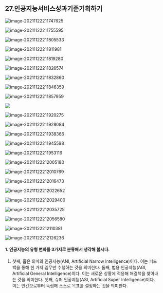 ## 27.인공지능서비스성과기준기획하기

![image-20211122211747625](27.인공지능서비스성과기준기획하기.assets/image-20211122211747625.png)

![image-20211122211755595](27.인공지능서비스성과기준기획하기.assets/image-20211122211755595.png)

![image-20211122211805533](27.인공지능서비스성과기준기획하기.assets/image-20211122211805533.png)

![image-20211122211811981](27.인공지능서비스성과기준기획하기.assets/image-20211122211811981.png)

![image-20211122211819280](27.인공지능서비스성과기준기획하기.assets/image-20211122211819280.png)

![image-20211122211826574](27.인공지능서비스성과기준기획하기.assets/image-20211122211826574.png)

![image-20211122211832860](27.인공지능서비스성과기준기획하기.assets/image-20211122211832860.png)

![image-20211122211846359](27.인공지능서비스성과기준기획하기.assets/image-20211122211846359.png)

![image-20211122211857959](27.인공지능서비스성과기준기획하기.assets/image-20211122211857959.png)

![](27.인공지능서비스성과기준기획하기.assets/image-20211122211910998.png)



![image-20211122211920275](27.인공지능서비스성과기준기획하기.assets/image-20211122211920275.png)

![image-20211122211928084](27.인공지능서비스성과기준기획하기.assets/image-20211122211928084.png)

![image-20211122211938366](27.인공지능서비스성과기준기획하기.assets/image-20211122211938366.png)

![image-20211122211945598](27.인공지능서비스성과기준기획하기.assets/image-20211122211945598.png)

![image-20211122211953116](27.인공지능서비스성과기준기획하기.assets/image-20211122211953116.png)

![image-20211122212005180](27.인공지능서비스성과기준기획하기.assets/image-20211122212005180.png)

![image-20211122212010769](27.인공지능서비스성과기준기획하기.assets/image-20211122212010769.png)

![image-20211122212016473](27.인공지능서비스성과기준기획하기.assets/image-20211122212016473.png)

![image-20211122212022652](27.인공지능서비스성과기준기획하기.assets/image-20211122212022652.png)

![image-20211122212029400](27.인공지능서비스성과기준기획하기.assets/image-20211122212029400.png)

![image-20211122212035725](27.인공지능서비스성과기준기획하기.assets/image-20211122212035725.png)

![image-20211122212056580](27.인공지능서비스성과기준기획하기.assets/image-20211122212056580.png)

![image-20211122212110381](27.인공지능서비스성과기준기획하기.assets/image-20211122212110381.png)

![image-20211122212126236](27.인공지능서비스성과기준기획하기.assets/image-20211122212126236.png)

#### 1. 인공지능의 유형 변화를 3가지로 분류해서 생각해 봅시다.

1. 첫째, 좁은 의미의 인공지능(ANI, Artificial Narrow Intelligence)이다. 이는 피드백을 통해 한 가지 임무만 수행하는 것을 의미한다.
   둘째, 범용 인공지능(AGI, Artificial General Intelligence)이다. 이는 새로운 상황에 적응해 해결책을 찾아내는 것을 의미한다.
   셋째, 슈퍼 인공지능(ASI, Artificial Super Intelligence)이다. 이는 인간으로부터 독립해 스스로 목표를 설정하는 것을 의미한다.

